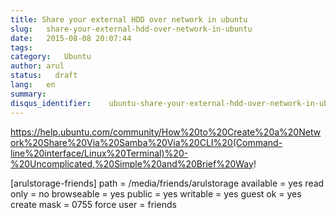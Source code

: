 ```yaml
---
title: Share your external HDD over network in ubuntu
slug:   share-your-external-hdd-over-network-in-ubuntu
date:   2015-08-08 20:07:44
tags:
category:   Ubuntu
author: arul
status:   draft
lang:   en
summary:
disqus_identifier:    ubuntu-share-your-external-hdd-over-network-in-ubuntu
---
```


<https://help.ubuntu.com/community/How%20to%20Create%20a%20Network%20Share%20Via%20Samba%20Via%20CLI%20(Command-line%20interface/Linux%20Terminal)%20-%20Uncomplicated,%20Simple%20and%20Brief%20Way>!

\[arulstorage-friends\] path = /media/friends/arulstorage available =
yes read only = no browseable = yes public = yes writable = yes guest ok
= yes create mask = 0755 force user = friends
